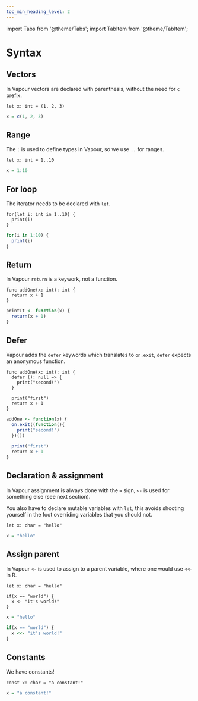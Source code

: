 ```yaml
---
toc_min_heading_level: 2
---
```


import Tabs from '@theme/Tabs';
import TabItem from '@theme/TabItem';

# Syntax

## Vectors

In Vapour vectors are declared with parenthesis, without the need for `c` prefix.

<Tabs>
<TabItem value="vp" label="Vapour">

```vapour
let x: int = (1, 2, 3)
```

</TabItem>
<TabItem value="r" label="R">

```r
x = c(1, 2, 3)
```

</TabItem>
</Tabs>

## Range

The `:` is used to define types in Vapour, so we use `..` for ranges.

<Tabs>
<TabItem value="vp" label="Vapour">

```vapour
let x: int = 1..10
```

</TabItem>
<TabItem value="r" label="R">

```r
x = 1:10
```

</TabItem>
</Tabs>

## For loop

The iterator needs to be declared with `let`.

<Tabs>
<TabItem value="vp" label="Vapour">

```vapour
for(let i: int in 1..10) {
  print(i)
}
```

</TabItem>
<TabItem value="r" label="R">

```r
for(i in 1:10) {
  print(i)
}
```

</TabItem>
</Tabs>

## Return

In Vapour `return` is a keywork, not a function.

<Tabs>
<TabItem value="vp" label="Vapour">

```vapour
func addOne(x: int): int {
  return x + 1
}
```

</TabItem>
<TabItem value="r" label="R">

```r
printIt <- function(x) {
  return(x + 1)
}
```

</TabItem>
</Tabs>

## Defer

Vapour adds the `defer` keywords which translates to `on.exit`,
`defer` expects an anonymous function.

<Tabs>
<TabItem value="vp" label="Vapour">

```vapour
func addOne(x: int): int {
  defer (): null => {
    print("second!")
  }

  print("first")
  return x + 1
}
```

</TabItem>
<TabItem value="r" label="R">

```r
addOne <- function(x) {
  on.exit((function(){
    print("second!")
  })())

  print("first")
  return x + 1
}
```

</TabItem>
</Tabs>

## Declaration & assignment

In Vapour assignment is always done with the `=` sign,
`<-` is used for something else (see next section).

You also have to declare mutable variables with `let`, this 
avoids shooting yourself in the foot overriding variables
that you should not.

<Tabs>
<TabItem value="vp" label="Vapour">

```vapour
let x: char = "hello"
```

</TabItem>
<TabItem value="r" label="R">

```r
x = "hello"
```

</TabItem>
</Tabs>

## Assign parent

In Vapour `<-` is used to assign to a parent variable,
where one would use `<<-` in R.

<Tabs>
<TabItem value="vp" label="Vapour">

```vapour
let x: char = "hello"

if(x == "world") {
  x <- "it's world!"
}
```

</TabItem>
<TabItem value="r" label="R">

```r
x = "hello"

if(x == "world") {
  x <<- "it's world!"
}
```

</TabItem>
</Tabs>

## Constants 

We have constants!

<Tabs>
<TabItem value="vp" label="Vapour">

```vapour
const x: char = "a constant!"
```

</TabItem>
<TabItem value="r" label="R">

```r
x = "a constant!"
```

</TabItem>
</Tabs>

